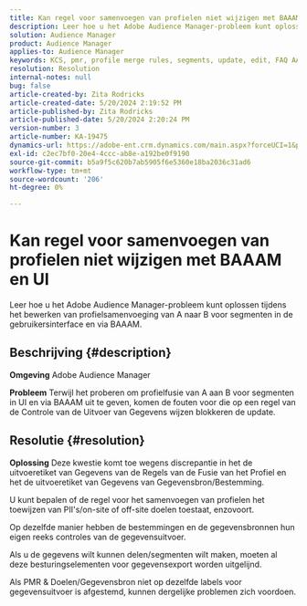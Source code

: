 ```yaml
---
title: Kan regel voor samenvoegen van profielen niet wijzigen met BAAAM en UI
description: Leer hoe u het Adobe Audience Manager-probleem kunt oplossen tijdens het bewerken van profielsamenvoeging van A naar B voor segmenten in de gebruikersinterface en via BAAAM.
solution: Audience Manager
product: Audience Manager
applies-to: Audience Manager
keywords: KCS, pmr, profile merge rules, segments, update, edit, FAQ AAM, Adobe Audience Manager, unable, BAAAM tool
resolution: Resolution
internal-notes: null
bug: false
article-created-by: Zita Rodricks
article-created-date: 5/20/2024 2:19:52 PM
article-published-by: Zita Rodricks
article-published-date: 5/20/2024 2:20:24 PM
version-number: 3
article-number: KA-19475
dynamics-url: https://adobe-ent.crm.dynamics.com/main.aspx?forceUCI=1&pagetype=entityrecord&etn=knowledgearticle&id=7f22d003-b416-ef11-9f8a-6045bd026dc7
exl-id: c2ec7bf0-20e4-4ccc-ab8e-a192be0f9190
source-git-commit: b5a9f5c620b7ab5905f6e5360e18ba2036c31ad6
workflow-type: tm+mt
source-wordcount: '206'
ht-degree: 0%

---
```


# Kan regel voor samenvoegen van profielen niet wijzigen met BAAAM en UI


Leer hoe u het Adobe Audience Manager-probleem kunt oplossen tijdens het bewerken van profielsamenvoeging van A naar B voor segmenten in de gebruikersinterface en via BAAAM.

## Beschrijving {#description}


<b>Omgeving</b>
Adobe Audience Manager

<b>Probleem</b>
Terwijl het proberen om profielfusie van A aan B voor segmenten in UI en via BAAAM uit te geven, komen de fouten voor die op een regel van de Controle van de Uitvoer van Gegevens wijzen blokkeren de update.


## Resolutie {#resolution}


<b>Oplossing</b>
Deze kwestie komt toe wegens discrepantie in het de uitvoeretiket van Gegevens van de Regels van de Fusie van het Profiel en het de uitvoeretiket van Gegevens van Gegevensbron/Bestemming.

U kunt bepalen of de regel voor het samenvoegen van profielen het toewijzen van PII&#39;s/on-site of off-site doelen toestaat, enzovoort.

Op dezelfde manier hebben de bestemmingen en de gegevensbronnen hun eigen reeks controles van de gegevensuitvoer.

Als u de gegevens wilt kunnen delen/segmenten wilt maken, moeten al deze besturingselementen voor gegevensexport worden uitgelijnd.

Als PMR &amp; Doelen/Gegevensbron niet op dezelfde labels voor gegevensuitvoer is afgestemd, kunnen dergelijke problemen zich voordoen.
